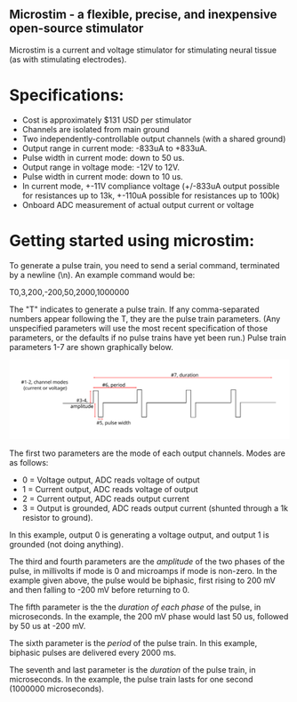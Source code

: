 Microstim - a flexible, precise, and inexpensive open-source stimulator
-------------------------------
Microstim is a current and voltage stimulator for stimulating neural tissue (as with stimulating electrodes). 

# Specifications:

 - Cost is approximately $131 USD per stimulator
 - Channels are isolated from main ground
 - Two independently-controllable output channels (with a shared ground)
 - Output range in current mode: -833uA to +833uA. 
 - Pulse width in current mode: down to 50 us.
 - Output range in voltage mode: -12V to 12V.
 - Pulse width in current mode: down to 10 us.
 - In current mode, +-11V compliance voltage (+/-833uA output possible for resistances up to 13k, +-110uA possible for resistances up to 100k)
 - Onboard ADC measurement of actual output current or voltage
 


# Getting started using microstim:

To generate a pulse train, you need to send a serial command, terminated by a newline (\n). An example command would be:

   T0,3,200,-200,50,2000,1000000
   
The "T" indicates to generate a pulse train. If any comma-separated numbers appear following the T, they are the pulse train parameters. (Any unspecified parameters will use the most recent specification of those parameters, or the defaults if no pulse trains have yet been run.) Pulse train parameters 1-7 are shown graphically below.

![Alt text](./pulseTrainParametrization.svg)

The first two parameters are the mode of each output channels. Modes are as follows:

 - 0 = Voltage output, ADC reads voltage of output
 - 1 = Current output, ADC reads voltage of output 
 - 2 = Current output, ADC reads output current
 - 3 = Output is grounded, ADC reads output current (shunted through a 1k resistor to ground).

In this example, output 0 is generating a voltage output, and output 1 is grounded (not doing anything). 

The third and fourth parameters are the _amplitude_ of the two phases of the pulse, in millivolts if mode is 0 and microamps if mode is non-zero. In the example given above, the pulse would be biphasic, first rising to 200 mV and then falling to -200 mV before returning to 0. 

The fifth parameter is the the _duration of each phase_ of the pulse, in microseconds. In the example, the 200 mV phase would last 50 us, followed by 50 us at -200 mV.

The sixth parameter is the _period_ of the pulse train. In this example, biphasic pulses are delivered every 2000 ms.

The seventh and last parameter is the _duration_ of the pulse train, in microseconds. In the example, the pulse train lasts for one second (1000000 microseconds).



